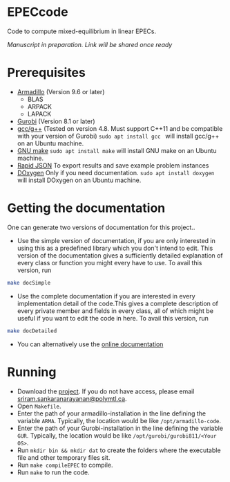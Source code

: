 # EPECcode
Code to compute mixed-equilibrium in linear EPECs.

*Manuscript in preparation. Link will be shared once ready*

# Prerequisites
- [Armadillo](http://arma.sourceforge.net/) (Version 9.6 or later)
	* BLAS
	* ARPACK
	* LAPACK
- [Gurobi](https://www.gurobi.com/registration/download-reg) (Version 8.1 or later)
- [gcc/g++](https://gcc.gnu.org/) (Tested on version 4.8. Must support C++11 and be compatible with your version of Gurobi) `sudo apt install gcc ` will install gcc/g++ on an Ubuntu machine.
- [GNU make](https://www.gnu.org/software/make/) `sudo apt install make` will install GNU make on an Ubuntu machine.
- [Rapid JSON](http://rapidjson.org/) To export results and save example problem instances
- [DOxygen](http://www.doxygen.nl) Only if you need documentation. `sudo apt install doxygen ` will install DOxygen on an Ubuntu machine.

# Getting the documentation
One can generate two versions of documentation for this project..
- Use the simple version of documentation, if you are only interested in using this as a predefined library which you don't intend to edit. This version of the documentation gives a sufficiently detailed explanation of every class or function you might every have to use. To avail this version, run
```bash
make docSimple
```
- Use the complete documentation if you are interested in every implementation detail of the code.This gives a complete description of every private member and fields in every class, all of which might be useful if you want to edit the code in here. To avail this version, run
```bash
make docDetailed
```
- You can alternatively use the [online documentation](https://ssriram1992.github.io/EPECsolve/html/index.html)

# Running
- Download the [project](https://github.com/ssriram1992/EPECsolve/). If you do not have access, please email [sriram.sankaranarayanan@polymtl.ca](mailto:sriram.sankaranarayanan@polymtl.ca).
- Open `Makefile`. 
- Enter the path of your armadillo-installation in the line defining the variable `ARMA`. Typically, the location would be like `/opt/armadillo-code`.
- Enter the path of your Gurobi-installation in the line defining the variable `GUR`. Typically, the location would be like `/opt/gurobi/gurobi811/<Your OS>`.
- Run `mkdir bin && mkdir dat` to create the folders where the executable file and other temporary files sit.
- Run `make compileEPEC` to compile. 
- Run `make` to run the code.  
